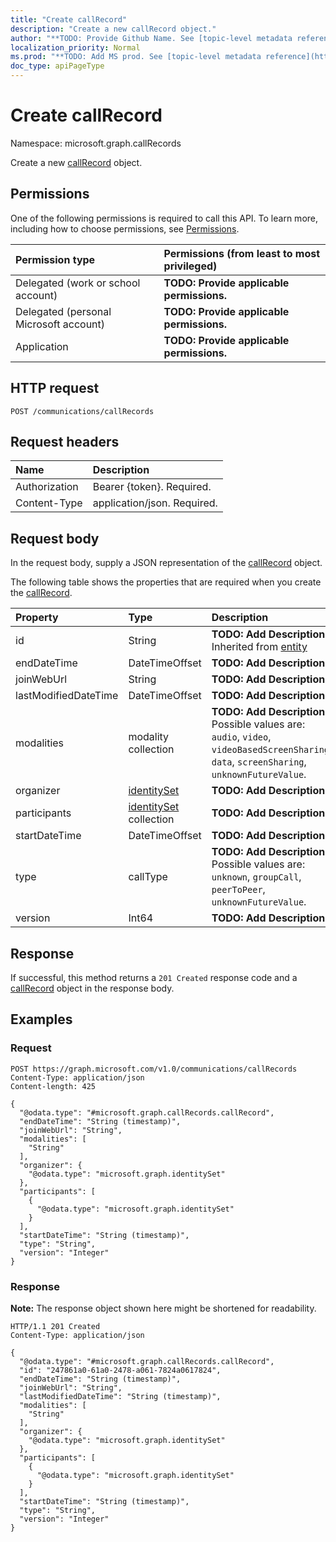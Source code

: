 ```yaml
---
title: "Create callRecord"
description: "Create a new callRecord object."
author: "**TODO: Provide Github Name. See [topic-level metadata reference](https://msgo.azurewebsites.net/add/document/guidelines/metadata.html#topic-level-metadata)**"
localization_priority: Normal
ms.prod: "**TODO: Add MS prod. See [topic-level metadata reference](https://msgo.azurewebsites.net/add/document/guidelines/metadata.html#topic-level-metadata)**"
doc_type: apiPageType
---
```


# Create callRecord
Namespace: microsoft.graph.callRecords



Create a new [callRecord](../resources/callrecords-callrecord.md) object.

## Permissions
One of the following permissions is required to call this API. To learn more, including how to choose permissions, see [Permissions](/graph/permissions-reference).

|Permission type|Permissions (from least to most privileged)|
|:---|:---|
|Delegated (work or school account)|**TODO: Provide applicable permissions.**|
|Delegated (personal Microsoft account)|**TODO: Provide applicable permissions.**|
|Application|**TODO: Provide applicable permissions.**|

## HTTP request

<!-- {
  "blockType": "ignored"
}
-->
``` http
POST /communications/callRecords
```

## Request headers
|Name|Description|
|:---|:---|
|Authorization|Bearer {token}. Required.|
|Content-Type|application/json. Required.|

## Request body
In the request body, supply a JSON representation of the [callRecord](../resources/callrecords-callrecord.md) object.

The following table shows the properties that are required when you create the [callRecord](../resources/callrecords-callrecord.md).

|Property|Type|Description|
|:---|:---|:---|
|id|String|**TODO: Add Description** Inherited from [entity](../resources/callrecords-entity.md)|
|endDateTime|DateTimeOffset|**TODO: Add Description**|
|joinWebUrl|String|**TODO: Add Description**|
|lastModifiedDateTime|DateTimeOffset|**TODO: Add Description**|
|modalities|modality collection|**TODO: Add Description**. Possible values are: `audio`, `video`, `videoBasedScreenSharing`, `data`, `screenSharing`, `unknownFutureValue`.|
|organizer|[identitySet](../resources/callrecords-identityset.md)|**TODO: Add Description**|
|participants|[identitySet](../resources/callrecords-identityset.md) collection|**TODO: Add Description**|
|startDateTime|DateTimeOffset|**TODO: Add Description**|
|type|callType|**TODO: Add Description**. Possible values are: `unknown`, `groupCall`, `peerToPeer`, `unknownFutureValue`.|
|version|Int64|**TODO: Add Description**|



## Response

If successful, this method returns a `201 Created` response code and a [callRecord](../resources/callrecords-callrecord.md) object in the response body.

## Examples

### Request
<!-- {
  "blockType": "request",
  "name": "create_callrecord_from_"
}
-->
``` http
POST https://graph.microsoft.com/v1.0/communications/callRecords
Content-Type: application/json
Content-length: 425

{
  "@odata.type": "#microsoft.graph.callRecords.callRecord",
  "endDateTime": "String (timestamp)",
  "joinWebUrl": "String",
  "modalities": [
    "String"
  ],
  "organizer": {
    "@odata.type": "microsoft.graph.identitySet"
  },
  "participants": [
    {
      "@odata.type": "microsoft.graph.identitySet"
    }
  ],
  "startDateTime": "String (timestamp)",
  "type": "String",
  "version": "Integer"
}
```


### Response
**Note:** The response object shown here might be shortened for readability.
<!-- {
  "blockType": "response",
  "truncated": true,
  "@odata.type": "microsoft.graph.callRecords.callRecord"
}
-->
``` http
HTTP/1.1 201 Created
Content-Type: application/json

{
  "@odata.type": "#microsoft.graph.callRecords.callRecord",
  "id": "247861a0-61a0-2478-a061-7824a0617824",
  "endDateTime": "String (timestamp)",
  "joinWebUrl": "String",
  "lastModifiedDateTime": "String (timestamp)",
  "modalities": [
    "String"
  ],
  "organizer": {
    "@odata.type": "microsoft.graph.identitySet"
  },
  "participants": [
    {
      "@odata.type": "microsoft.graph.identitySet"
    }
  ],
  "startDateTime": "String (timestamp)",
  "type": "String",
  "version": "Integer"
}
```

